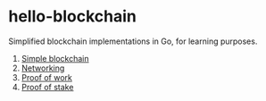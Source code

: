 # hello-blockchain
Simplified blockchain implementations in Go, for learning purposes.

1. [Simple blockchain](https://medium.com/@mycoralhealth/code-your-own-blockchain-in-less-than-200-lines-of-go-e296282bcffc)
2. [Networking](https://medium.com/@mycoralhealth/part-2-networking-code-your-own-blockchain-in-less-than-200-lines-of-go-17fe1dad46e1)
3. [Proof of work](https://medium.com/@mycoralhealth/code-your-own-blockchain-mining-algorithm-in-go-82c6a71aba1f)
4. [Proof of stake](https://medium.com/@mycoralhealth/code-your-own-proof-of-stake-blockchain-in-go-610cd99aa658)
